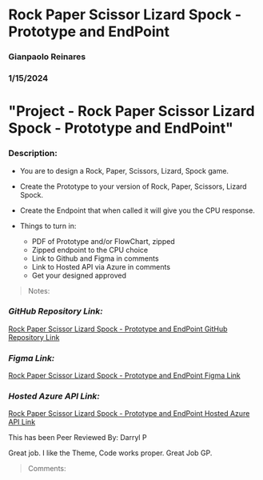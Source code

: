 # Rock Paper Scissor Lizard Spock - Prototype and EndPoint

### Gianpaolo Reinares
### 1/15/2024
# "Project - Rock Paper Scissor Lizard Spock - Prototype and EndPoint"
### Description: 

- You are to design a Rock, Paper, Scissors, Lizard, Spock game.
- Create the Prototype to your version of Rock, Paper, Scissors, Lizard Spock.
- Create the Endpoint that when called it will give you the CPU response.

- Things to turn in:
    * PDF of Prototype and/or FlowChart, zipped
    * Zipped endpoint to the CPU choice
    * Link to Github and Figma in comments 
    * Link to Hosted API via Azure in comments 
    * Get your designed approved

> Notes: 

### _GitHub Repository Link:_
[Rock Paper Scissor Lizard Spock - Prototype and EndPoint GitHub Repository Link](https://github.com/MandoxaElemental/Rock-Paper-Scissors-Lizard-Spock-EndPoints)
### _Figma Link:_
[Rock Paper Scissor Lizard Spock - Prototype and EndPoint Figma Link](https://www.figma.com/design/MKkLt30iCY3ZrBa3yyb3YI/Rock-Paper-Scissors-Lizard-Spock?node-id=1-56&t=giDFn7bLMDc2zwRP-1)
### _Hosted Azure API Link:_
[Rock Paper Scissor Lizard Spock - Prototype and EndPoint Hosted Azure API Link](https://greinaresrpsls-f0gkb5h3ftcbe2e3.westus-01.azurewebsites.net/gameplay/RPSLS)

This has been Peer Reviewed By: 
Darryl P

Great job. I like the Theme, Code works proper. Great Job GP. 
> Comments: 